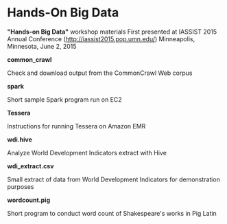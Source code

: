 # Hands-On Big Data
**"Hands-on Big Data"** workshop materials
First presented at IASSIST 2015 Annual Conference (http://iassist2015.pop.umn.edu/)
Minneapolis, Minnesota, June 2, 2015

**common_crawl**

Check and download output from the CommonCrawl Web corpus

**spark**

Short sample Spark program run on EC2

**Tessera**

Instructions for running Tessera on Amazon EMR

**wdi.hive**

Analyze World Development Indicators extract with Hive

**wdi_extract.csv**

Small extract of data from World Development Indicators for demonstration purposes

**wordcount.pig**

Short program to conduct word count of Shakespeare's works in Pig Latin




